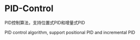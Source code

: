 # PID-Control
PID控制算法，支持位置式PID和增量式PID

PID control algorithm, support positional PID and incremental PID
